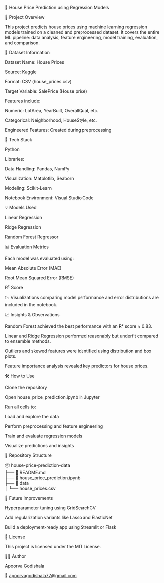 🏡 House Price Prediction using Regression Models

📌 Project Overview

This project predicts house prices using machine learning regression models trained on a cleaned and preprocessed dataset. It covers the entire ML pipeline: data analysis, feature engineering, model training, evaluation, and comparison.

📂 Dataset Information

Dataset Name: House Prices

Source: Kaggle

Format: CSV (house_prices.csv)

Target Variable: SalePrice (House price)

Features include:

Numeric: LotArea, YearBuilt, OverallQual, etc.

Categorical: Neighborhood, HouseStyle, etc.

Engineered Features: Created during preprocessing


🚀 Tech Stack

Python

Libraries:

Data Handling: Pandas, NumPy

Visualization: Matplotlib, Seaborn

Modeling: Scikit-Learn

Notebook Environment: Visual Studio Code


💡 Models Used

Linear Regression

Ridge Regression

Random Forest Regressor


📊 Evaluation Metrics

Each model was evaluated using:

Mean Absolute Error (MAE)

Root Mean Squared Error (RMSE)

R² Score

📉 Visualizations comparing model performance and error distributions are included in the notebook.


📈 Insights & Observations

Random Forest achieved the best performance with an R² score ≈ 0.83.

Linear and Ridge Regression performed reasonably but underfit compared to ensemble methods.

Outliers and skewed features were identified using distribution and box plots.

Feature importance analysis revealed key predictors for house prices.


🛠️ How to Use

Clone the repository

Open house_price_prediction.ipynb in Jupyter

Run all cells to:

Load and explore the data

Perform preprocessing and feature engineering

Train and evaluate regression models

Visualize predictions and insights


📂 Repository Structure

📦 house-price-prediction-data  
├── 📜 README.md  
├── 📜 house_price_prediction.ipynb  
├── 📂 data  
│   └── house_prices.csv  


🔮 Future Improvements

Hyperparameter tuning using GridSearchCV

Add regularization variants like Lasso and ElasticNet

Build a deployment-ready app using Streamlit or Flask


📜 License

This project is licensed under the MIT License.


👩‍💻 Author

Apoorva Godishala

📧 apoorvagodishala77@gmail.com

